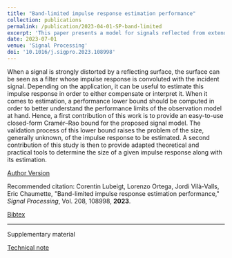 ```yaml
---
title: "Band-limited impulse response estimation performance"
collection: publications
permalink: /publication/2023-04-01-SP-band-limited
excerpt: 'This paper presents a model for signals reflected from extended reflecting surfaces. This model is based on a discrete representation of the reflecting surface impulse response. Possible strategies to evaluate the size of the impulse response are also proposed.'
date: 2023-07-01
venue: 'Signal Processing'
doi: '10.1016/j.sigpro.2023.108998'
---
```

When a signal is strongly distorted by a reflecting surface, the surface can be seen as a filter whose impulse response is convoluted with the incident signal. Depending on the application, it can be useful to estimate this impulse response in order to either compensate or interpret it. When it comes to estimation, a performance lower bound should be computed in order to better understand the performance limits of the observation model at hand. Hence, a first contribution of this work is to provide an easy-to-use closed-form Cramér–Rao bound for the proposed signal model. The validation process of this lower bound raises the problem of the size, generally unknown, of the impulse response to be estimated. A second contribution of this study is then to provide adapted theoretical and practical tools to determine the size of a given impulse response along with its estimation.

[Author Version](http://clubeigt.github.io/files/2023_SP_band-limited.pdf)

Recommended citation: Corentin Lubeigt, Lorenzo Ortega, Jordi Vilà-Valls, Eric Chaumette, &quot;Band-limited impulse response estimation performance,&quot; <i>Signal Processing</i>, Vol. 208, 108998, <b>2023</b>.

[Bibtex](http://clubeigt.github.io/files/2023_SP_band-limited_bib.bib)

---
Supplementary material

[Technical note](http://clubeigt.github.io/files/2023_SP_band-limited_technote.pdf)